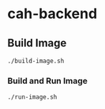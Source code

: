 # cah-backend

## Build Image
```
./build-image.sh
```

### Build and Run Image
```
./run-image.sh
```